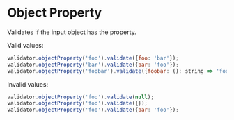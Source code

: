 # Object Property

Validates if the input object has the property.

Valid values:

```js
validator.objectProperty('foo').validate({foo: 'bar'});
validator.objectProperty('bar').validate({bar: 'foo'});
validator.objectProperty('foobar').validate({foobar: (): string => 'foobar'});
```

Invalid values:

```js
validator.objectProperty('foo').validate(null);
validator.objectProperty('foo').validate({});
validator.objectProperty('foo').validate({bar: 'foo'});
```
